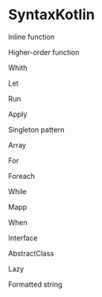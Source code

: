 # SyntaxKotlin

<p>Inline function</p>
<p>Higher-order function</p>
<p>Whith</p>
<p>Let</p>
<p>Run</p>
<p>Apply</p>
<p>Singleton pattern</p>
<p>Array</p>
<p>For</p>
<p>Foreach</p>
<p>While</p>
<p>Mapp</p>
<p>When</p>
<p>Interface</p>
<p>AbstractClass</p>
<p>Lazy</p>
<p>Formatted string</p>
